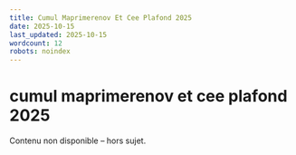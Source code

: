 ```yaml
---
title: Cumul Maprimerenov Et Cee Plafond 2025
date: 2025-10-15
last_updated: 2025-10-15
wordcount: 12
robots: noindex
---
```


# cumul maprimerenov et cee plafond 2025

Contenu non disponible – hors sujet.